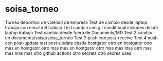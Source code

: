 # soisa_torneo
Torneo deportivo de voleibol de empresa
Test de cambio desde laptop trabajo con email del trabajo
Test cambio con git conditional includes desde laptop trabajo
Test cambio desde fuera de Documents/MD
Test 2 cambio en documents/soisa/soisa_torneo
Test 3 push con post-receive
Test 4 push con post-update
test post-update desde hostgator
otro en hostgator
otro mas en hostgator
otro mas mas en hostgator
otro mas mas mas
otro mas mas mas mas
otro github actions
otro secrets
otro secres uses

